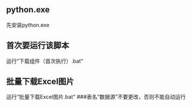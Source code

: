 ## python.exe
 先安装python.exe
## 首次要运行该脚本
 运行“下载组件（首次执行）.bat”
## 批量下载Excel图片
 运行“批量下载Excel图片.bat”
###表名“数据源”不要更改，否则不能自动运行
